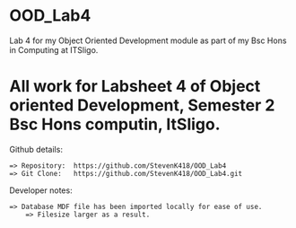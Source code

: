 # OOD_Lab4
Lab 4 for my Object Oriented Development module as part of my Bsc Hons in Computing at ITSligo.

All work for Labsheet 4 of Object oriented Development, Semester 2 Bsc Hons computin, ItSligo. 
==============================================================================================

Github details: 

	=> Repository: 	https://github.com/StevenK418/OOD_Lab4
	=> Git Clone: 	https://github.com/StevenK418/OOD_Lab4.git
	
Developer notes: 

	=> Database MDF file has been imported locally for ease of use. 
		=> Filesize larger as a result. 
	
